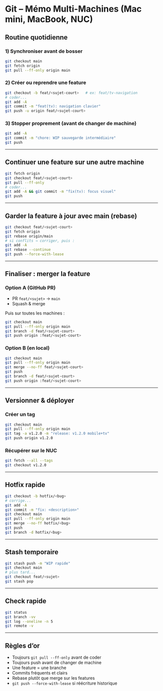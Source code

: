 # Git – Mémo Multi-Machines (Mac mini, MacBook, NUC)

## Routine quotidienne

### 1) Synchroniser avant de bosser
```bash
git checkout main
git fetch origin
git pull --ff-only origin main
```

### 2) Créer ou reprendre une feature
```bash
git checkout -b feat/<sujet-court>   # ex: feat/tv-navigation
# coder...
git add -A
git commit -m "feat(tv): navigation clavier"
git push -u origin feat/<sujet-court>
```

### 3) Stopper proprement (avant de changer de machine)
```bash
git add -A
git commit -m "chore: WIP sauvegarde intermédiaire"
git push
```

---

## Continuer une feature sur une autre machine
```bash
git fetch origin
git checkout feat/<sujet-court>
git pull --ff-only
# coder...
git add -A && git commit -m "fix(tv): focus visuel"
git push
```

---

## Garder la feature à jour avec main (rebase)
```bash
git checkout feat/<sujet-court>
git fetch origin
git rebase origin/main
# si conflits → corriger, puis :
git add -A
git rebase --continue
git push --force-with-lease
```

---

## Finaliser : merger la feature

### Option A (GitHub PR)
- PR `feat/<sujet>` → `main`
- Squash & merge

Puis sur toutes les machines :
```bash
git checkout main
git pull --ff-only origin main
git branch -d feat/<sujet-court>
git push origin :feat/<sujet-court>
```

### Option B (en local)
```bash
git checkout main
git pull --ff-only origin main
git merge --no-ff feat/<sujet-court>
git push
git branch -d feat/<sujet-court>
git push origin :feat/<sujet-court>
```

---

## Versionner & déployer

### Créer un tag
```bash
git checkout main
git pull --ff-only origin main
git tag -a v1.2.0 -m "release: v1.2.0 mobile+tv"
git push origin v1.2.0
```

### Récupérer sur le NUC
```bash
git fetch --all --tags
git checkout v1.2.0
```

---

## Hotfix rapide
```bash
git checkout -b hotfix/<bug>
# corrige...
git add -A
git commit -m "fix: <description>"
git checkout main
git pull --ff-only origin main
git merge --no-ff hotfix/<bug>
git push
git branch -d hotfix/<bug>
```

---

## Stash temporaire
```bash
git stash push -m "WIP rapide"
git checkout main
# plus tard...
git checkout feat/<sujet>
git stash pop
```

---

## Check rapide
```bash
git status
git branch -vv
git log --oneline -n 5
git remote -v
```

---

## Règles d’or
- Toujours `git pull --ff-only` avant de coder
- Toujours push avant de changer de machine
- Une feature = une branche
- Commits fréquents et clairs
- Rebase plutôt que merge sur les features
- `git push --force-with-lease` si réécriture historique
